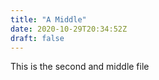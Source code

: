 ```yaml
---
title: "A Middle"
date: 2020-10-29T20:34:52Z
draft: false
---
```

This is the second and middle file
